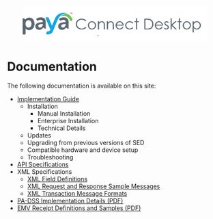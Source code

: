 <div align="center">

![PCD Logo](./Images/AA_SED_Logo.png)

</div>

# Documentation
The following documentation is available on this site:
* [Implementation Guide](Implementation_Guide.md)
  * Installation
    * Manual Installation
    * Enterprise Installation
    * Technical Details
  * Updates
  * Upgrading from previous versions of SED
  * Compatible hardware and device setup
  * Troubleshooting
* [API Specifications](PCD_API.md)
* XML Specifications
  * [XML Field Definitions](XML_Field_Definitions.md)
  * [XML Request and Response Sample Messages](XML_Request_and_Response_Samples.md)
  * [XML Transaction Message Formats](XML_Transaction_Message_Formats.md)
* [PA-DSS Implementation Details (PDF)](Sage_Exchange_Desktop_v2-PA-DSS_Implementation_Guide.pdf)
* [EMV Receipt Definitions and Samples (PDF)](Sage_Exchange_Desktop_v2-EMV_Receipts.pdf)

